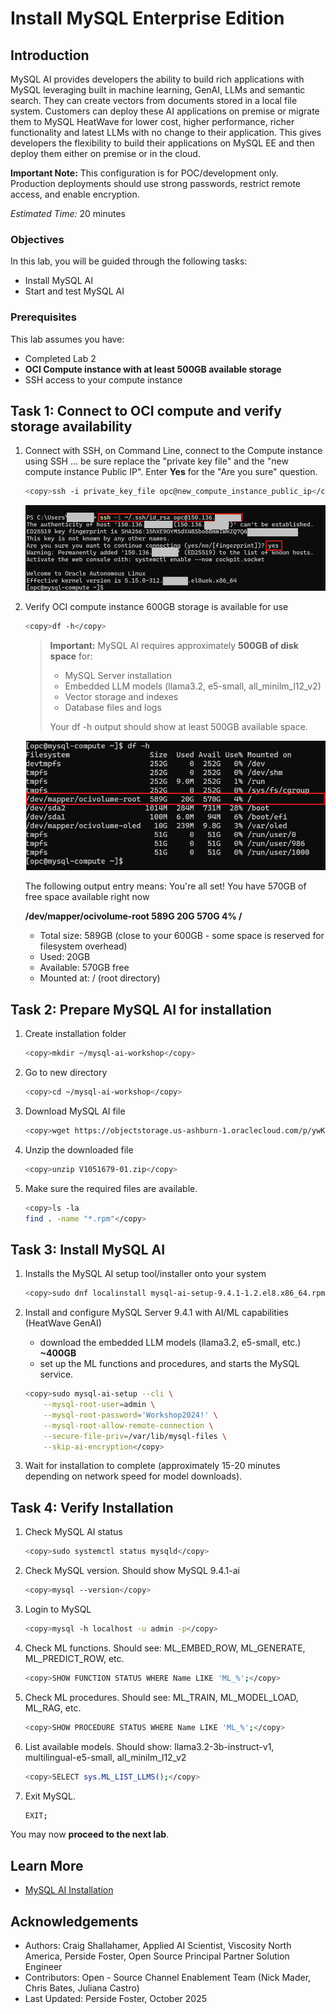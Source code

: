 # Install MySQL Enterprise Edition

## Introduction

MySQL AI provides developers the ability to build rich applications with MySQL leveraging built in machine learning, GenAI, LLMs and semantic search. They can create vectors from documents stored in a local file system. Customers can deploy these AI applications on premise or migrate them to MySQL HeatWave for lower cost, higher performance, richer functionality and latest LLMs with no change to their application. This gives developers the flexibility to build their applications on MySQL EE and then deploy them either on premise or in the cloud.

**Important Note:** This configuration is for POC/development only. Production deployments should use strong passwords, restrict remote access, and enable encryption.


_Estimated Time:_ 20 minutes

### Objectives

In this lab, you will be guided through the following tasks:

- Install MySQL AI
- Start and test MySQL AI


### Prerequisites

This lab assumes you have:

- Completed Lab 2
- **OCI Compute instance with at least 500GB available storage**
- SSH access to your compute instance


## Task 1: Connect to OCI compute  and verify storage availability

1. Connect with SSH, on Command Line, connect to the Compute instance using SSH ... be sure replace the  "private key file"  and the "new compute instance Public IP". Enter  **Yes** for the "Are you sure" question.

     ```bash
    <copy>ssh -i private_key_file opc@new_compute_instance_public_ip</copy>
     ```

    ![SSH first login](./images/ssh-first-login.png "SSH first login")


1. Verify OCI compute instance 600GB storage is available for use

    ```bash
    <copy>df -h</copy>
    ```

    > **Important:** MySQL AI requires approximately **500GB of disk space** for:
    > - MySQL Server installation
    > - Embedded LLM models (llama3.2, e5-small, all_minilm_l12_v2)
    > - Vector storage and indexes
    > - Database files and logs
    >
    > Your df -h output should show at least 500GB available space.


    ![Available Storage](./images/aivailable-storage.png "Available Storage")

    The following output entry means: You're all set! You have 570GB of free space available right now

    **/dev/mapper/ocivolume-root  589G   20G  570G   4% /**
    - Total size: 589GB (close to your 600GB - some space is reserved for filesystem overhead)
    - Used: 20GB
    - Available: 570GB free
    - Mounted at: / (root directory)

## Task 2: Prepare  MySQL AI for installation

1. Create installation folder

    ```bash
    <copy>mkdir ~/mysql-ai-workshop</copy>
    ```
2. Go to new directory

    ```bash
    <copy>cd ~/mysql-ai-workshop</copy>
    ```
3. Download MySQL AI file

    ```bash
    <copy>wget https://objectstorage.us-ashburn-1.oraclecloud.com/p/ywKKB1ymwLAeMUa3yiA4KE1l1EUu-xz4pXJC_XCPrxzUe3HKcKkTIYrUWk5gPk1C/n/idazzjlcjqzj/b/mysql-ai-store/o/V1051679-01.zip</copy>
    ```
4. Unzip the downloaded file

    ```bash
    <copy>unzip V1051679-01.zip</copy>
    ```

5. Make sure the required files are available.

    ```bash
    <copy>ls -la
    find . -name "*.rpm"</copy>
    ```

## Task 3: Install MySQL AI

1. Installs the MySQL AI setup tool/installer onto your system

    ```bash
    <copy>sudo dnf localinstall mysql-ai-setup-9.4.1-1.2.el8.x86_64.rpm -y</copy>
    ```
2. Install and configure MySQL Server 9.4.1 with AI/ML capabilities (HeatWave GenAI)
    - download the embedded LLM models (llama3.2, e5-small, etc.) **~400GB**
    - set up the ML functions and procedures, and starts the MySQL service.

    ```bash
    <copy>sudo mysql-ai-setup --cli \
        --mysql-root-user=admin \
        --mysql-root-password='Workshop2024!' \
        --mysql-root-allow-remote-connection \
        --secure-file-priv=/var/lib/mysql-files \
        --skip-ai-encryption</copy>
    ```
3. Wait for installation to complete (approximately 15-20 minutes depending on network speed for model downloads).


## Task 4: Verify Installation

1. Check MySQL AI status

    ```bash
    <copy>sudo systemctl status mysqld</copy>
    ```
2. Check MySQL version. Should show MySQL 9.4.1-ai

    ```bash
    <copy>mysql --version</copy>
    ```

3. Login to MySQL

    ```bash
    <copy>mysql -h localhost -u admin -p</copy>
    ```

4. Check ML functions. Should see: ML\_EMBED\_ROW, ML\_GENERATE, ML\_PREDICT_ROW, etc.

    ```bash
    <copy>SHOW FUNCTION STATUS WHERE Name LIKE 'ML_%';</copy>
    ```

5.  Check ML procedures. Should see: ML\_TRAIN, ML\_MODEL\_LOAD, ML\_RAG, etc.
    ```bash
    <copy>SHOW PROCEDURE STATUS WHERE Name LIKE 'ML_%';</copy>
    ```

6. List available models. Should show: llama3.2-3b-instruct-v1, multilingual-e5-small, all\_minilm\_l12_v2

    ```bash
    <copy>SELECT sys.ML_LIST_LLMS();</copy>
    ```

7. Exit MySQL.

    ```bash
    EXIT;
    ```

You may now **proceed to the next lab**.

## Learn More

- [MySQL AI Installation](https://dev.mysql.com/doc/mysql-ai/9.4/en/myai-installation.html)

## Acknowledgements

- Authors: Craig Shallahamer, Applied AI Scientist, Viscosity North America, Perside Foster, Open Source Principal Partner Solution Engineer
- Contributors: Open - Source Channel Enablement Team (Nick Mader, Chris Bates, Juliana Castro)
- Last Updated: Perside Foster, October 2025
